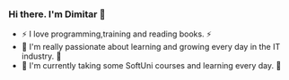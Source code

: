 ### Hi there. I'm Dimitar :wave:
- ⚡ I love programming,training and reading books. ⚡
- 🌱 I'm really passionate about learning and growing every day in the IT industry. 🌱
- :100: I'm currently taking some SoftUni courses and learning every day. :100:
<!--
**Dimitar47/Dimitar47** is a ✨ _special_ ✨ repository because its `README.md` (this file) appears on your GitHub profile.

Here are some ideas to get you started:

- 🔭 I’m currently working on ...
- 🌱 I’m currently learning ...
- 👯 I’m looking to collaborate on ...
- 🤔 I’m looking for help with ...
- 💬 Ask me about ...
- 📫 How to reach me: ...
- 😄 Pronouns: ...
- ⚡ Fun fact: ...
-->
